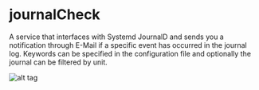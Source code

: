 journalCheck
============

A service that interfaces with Systemd JournalD and sends you a notification through E-Mail if a specific event has occurred in the journal log. Keywords can be specified in the configuration file and optionally the journal can be filtered by unit.

![alt tag](http://apollo.firebit.co.uk/~dc0/imgsrc/0104201419461.png)
